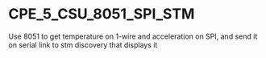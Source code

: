 # CPE_5_CSU_8051_SPI_STM
Use 8051 to get temperature on 1-wire and acceleration on SPI, and send it on serial link to stm discovery that displays it
